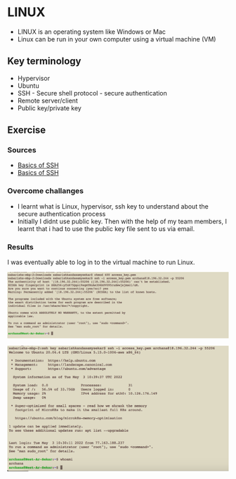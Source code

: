 # LINUX
- LINUX is an operating system like Windows or Mac 
- Linux can be run in your own computer using a virtual machine (VM)


## Key terminology
- Hypervisor
- Ubuntu
- SSH - Secure shell protocol - secure authentication
- Remote server/client
- Public key/private key


## Exercise

### Sources
- [Basics of SSH](https://www.youtube.com/watch?v=qWKK_PNHnnA&t=6s)
- [Basics of SSH](https://www.youtube.com/watch?v=lRMAJwMQ0Vc)

### Overcome challanges
- I learnt what is Linux, hypervisor, ssh key to understand about the secure authentication process
- Initially I didnt use public key. Then with the help of my team members, I learnt that i had to use the public key file sent to us via email.


### Results
I was eventually able to log in to the virtual machine to run Linux.

![Settinguplinux](../00_includes/DAY2_LINUX/settinguplinux.png)

![Settinguplinux2](../00_includes/DAY2_LINUX/settinguplinux2.png)






